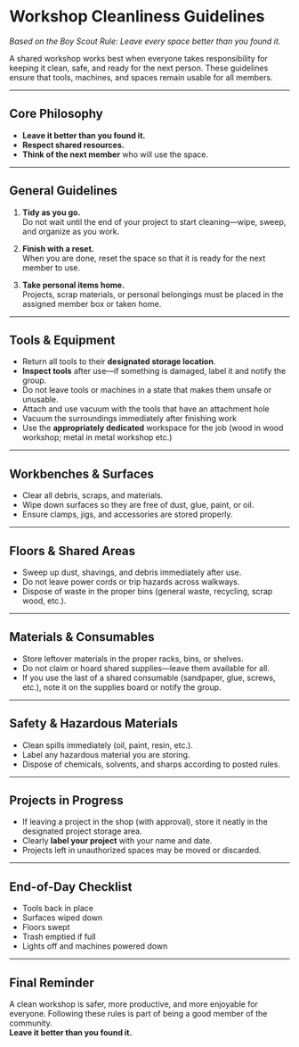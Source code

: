 # Workshop Cleanliness Guidelines  
*Based on the Boy Scout Rule: Leave every space better than you found it.*

A shared workshop works best when everyone takes responsibility for keeping it clean, safe, and ready for the next person. These guidelines ensure that tools, machines, and spaces remain usable for all members.

---

## Core Philosophy
- **Leave it better than you found it.**
- **Respect shared resources.**
- **Think of the next member** who will use the space.

---

## General Guidelines
1. **Tidy as you go.**  
   Do not wait until the end of your project to start cleaning—wipe, sweep, and organize as you work.

2. **Finish with a reset.**  
   When you are done, reset the space so that it is ready for the next member to use.

3. **Take personal items home.**  
   Projects, scrap materials, or personal belongings must be placed in the assigned member box or taken home.

---

## Tools & Equipment
- Return all tools to their **designated storage location**.  
- **Inspect tools** after use—if something is damaged, label it and notify the group.  
- Do not leave tools or machines in a state that makes them unsafe or unusable.
- Attach and use vacuum with the tools that have an attachment hole
- Vacuum the surroundings immediately after finishing work 
- Use the **appropriately dedicated** workspace for the job (wood in wood workshop; metal in metal workshop etc.)
---

## Workbenches & Surfaces
- Clear all debris, scraps, and materials.  
- Wipe down surfaces so they are free of dust, glue, paint, or oil.  
- Ensure clamps, jigs, and accessories are stored properly.  

---

## Floors & Shared Areas
- Sweep up dust, shavings, and debris immediately after use.  
- Do not leave power cords or trip hazards across walkways.  
- Dispose of waste in the proper bins (general waste, recycling, scrap wood, etc.).  

---

## Materials & Consumables
- Store leftover materials in the proper racks, bins, or shelves.  
- Do not claim or hoard shared supplies—leave them available for all.  
- If you use the last of a shared consumable (sandpaper, glue, screws, etc.), note it on the supplies board or notify the group.  

---

## Safety & Hazardous Materials
- Clean spills immediately (oil, paint, resin, etc.).  
- Label any hazardous material you are storing.  
- Dispose of chemicals, solvents, and sharps according to posted rules.  

---

## Projects in Progress
- If leaving a project in the shop (with approval), store it neatly in the designated project storage area.  
- Clearly **label your project** with your name and date.  
- Projects left in unauthorized spaces may be moved or discarded.  

---

## End-of-Day Checklist
- Tools back in place  
- Surfaces wiped down  
- Floors swept  
- Trash emptied if full  
- Lights off and machines powered down  

---

## Final Reminder
A clean workshop is safer, more productive, and more enjoyable for everyone. Following these rules is part of being a good member of the community.  
**Leave it better than you found it.**


